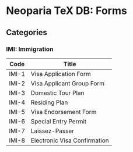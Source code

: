# Neoparia TeX DB: Forms

## Categories

### IMI: Immigration

| Code  | Title                        |
| ----- | ---------------------------- |
| IMI-1 | Visa Application Form        |
| IMI-2 | Visa Applicant Group Form    |
| IMI-3 | Domestic Tour Plan           |
| IMI-4 | Residing Plan                |
| IMI-5 | Visa Endorsement Form        |
| IMI-6 | Special Entry Permit         |
| IMI-7 | Laissez-Passer               |
| IMI-8 | Electronic Visa Confirmation |
